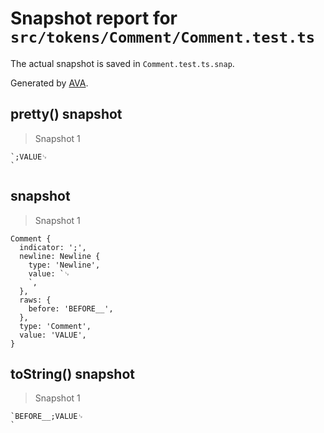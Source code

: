 # Snapshot report for `src/tokens/Comment/Comment.test.ts`

The actual snapshot is saved in `Comment.test.ts.snap`.

Generated by [AVA](https://ava.li).

## pretty() snapshot

> Snapshot 1

    `;VALUE␊
    `

## snapshot

> Snapshot 1

    Comment {
      indicator: ';',
      newline: Newline {
        type: 'Newline',
        value: `␊
        `,
      },
      raws: {
        before: 'BEFORE__',
      },
      type: 'Comment',
      value: 'VALUE',
    }

## toString() snapshot

> Snapshot 1

    `BEFORE__;VALUE␊
    `
